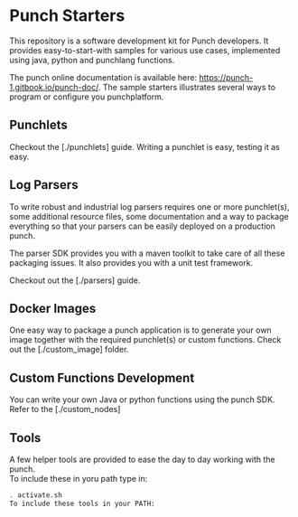 # Punch Starters

This repository is a software development kit for Punch developers. It provides easy-to-start-with 
samples for various use cases, implemented using java, python and punchlang functions.

The punch online documentation is available here: https://punch-1.gitbook.io/punch-doc/.
The sample starters illustrates several ways to program or configure you 
punchplatform.

## Punchlets

Checkout the [./punchlets] guide. Writing a punchlet is easy, testing it as easy.

## Log Parsers

To write robust and industrial log parsers requires one or more punchlet(s), some additional
resource files, some documentation and a way to package everything so that your parsers
can be easily deployed on a production punch. 

The parser SDK provides you with a maven toolkit to take care of all these packaging issues.
It also provides you with a unit test framework. 

Checkout out the [./parsers] guide.

## Docker Images

One easy way to package a punch application is to generate your own image together with the required
punchlet(s) or custom functions. Check out the [./custom_image] folder.

## Custom Functions Development

You can write your own Java or python functions using the punch SDK. Refer to the [./custom_nodes]

## Tools

A few helper tools are provided to ease the day to day working with the punch.  
To include these in yoru path type in:

```sh
. activate.sh
To include these tools in your PATH:
```
